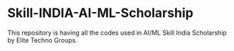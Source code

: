 # Skill-INDIA-AI-ML-Scholarship
This repository is having all the codes used in AI/ML Skill India Scholarship by Elite Techno Groups.
